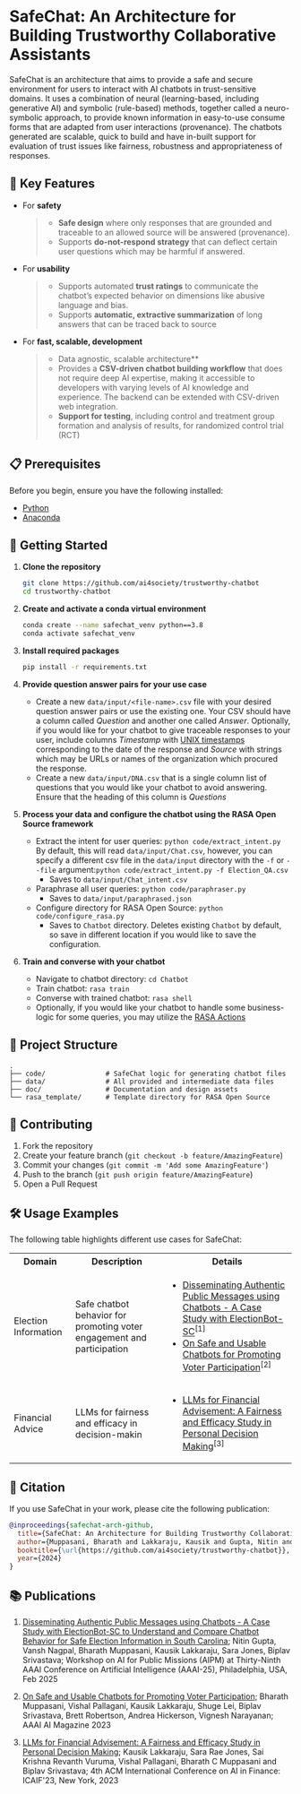 # SafeChat: An Architecture for Building Trustworthy Collaborative Assistants

SafeChat is an architecture that aims to provide a safe and secure environment for users to interact with AI chatbots in trust-sensitive domains. It uses a combination of neural (learning-based, including generative AI) and symbolic (rule-based) methods, together called a neuro-symbolic approach, to provide known information in easy-to-use consume forms that are adapted from user interactions (provenance). The chatbots generated are scalable, quick to build and have in-built support for evaluation of trust issues like fairness, robustness and appropriateness of responses.

## 🎯 Key Features
- For **safety**
   >- **Safe design** where only responses that are grounded and traceable to an allowed source  will be answered (provenance). 
   >- Supports **do-not-respond strategy** that can deflect certain user questions which may be harmful if answered.
- For **usability**
   >- Supports automated **trust ratings** to  communicate the chatbot’s expected behavior on dimensions like abusive language and bias.
   >- Supports **automatic, extractive summarization** of long answers that can be traced back to source
- For **fast, scalable, development**
   >- Data agnostic, scalable architecture**
   >- Provides a **CSV-driven chatbot building workflow** that does not require deep AI expertise, making it accessible to developers with varying levels of AI knowledge and experience. The backend can be extended with CSV-driven web integration.
   >- **Support for testing**, including control and treatment group formation and analysis of results, for randomized control trial (RCT)

## 📋 Prerequisites
Before you begin, ensure you have the following installed:
- [Python](https://www.python.org/)
- [Anaconda](https://www.anaconda.com/download)


## 🚀 Getting Started
1. **Clone the repository**
   ```bash
   git clone https://github.com/ai4society/trustworthy-chatbot
   cd trustworthy-chatbot
   ```
2. **Create and activate a conda virtual environment**
   ```bash
   conda create --name safechat_venv python==3.8
   conda activate safechat_venv
   ```
3. **Install required packages**
   ```bash
   pip install -r requirements.txt
   ```
4. **Provide question answer pairs for your use case**

    * Create a new `data/input/<file-name>.csv` file with your desired question answer pairs or use the existing one. Your CSV should have a column called *Question* and another one called *Answer*. Optionally, if you would like for your chatbot to give traceable responses to your user, include columns *Timestamp* with [UNIX timestamps](https://www.unixtimestamp.com/) corresponding to the date of the response and *Source* with strings which may be URLs or names of the organization which procured the response.
    * Create a new `data/input/DNA.csv` that is a single column list of questions that you would like your chatbot to avoid answering. Ensure that the heading of this column is *Questions*
5. **Process your data and configure the chatbot using the RASA Open Source framework**

    * Extract the intent for user queries: `python code/extract_intent.py` By default, this will read `data/input/Chat.csv`, however, you can specify a different csv file in the `data/input` directory with the `-f` or `--file` argument:`python code/extract_intent.py -f Election_QA.csv` 
      * Saves to `data/input/Chat_intent.csv` 
    * Paraphrase all user queries: `python code/paraphraser.py`
      * Saves to `data/input/paraphrased.json`
    * Configure directory for RASA Open Source: `python code/configure_rasa.py`
      * Saves to `Chatbot` directory. Deletes existing `Chatbot` by default, so save in different location if you would like to save the configuration.
6. **Train and converse with your chatbot**

    * Navigate to chatbot directory: `cd Chatbot` 
    * Train chatbot: `rasa train`
    * Converse with trained chatbot: `rasa shell`
    * Optionally, if you would like your chatbot to handle some business-logic for some queries, you may utilize the [RASA Actions](https://rasa.com/docs/rasa/actions/)


## 📁 Project Structure
```
.
├── code/               # SafeChat logic for generating chatbot files
├── data/               # All provided and intermediate data files
├── doc/                # Documentation and design assets
└── rasa_template/      # Template directory for RASA Open Source
```

## 🤝 Contributing

1. Fork the repository
2. Create your feature branch (`git checkout -b feature/AmazingFeature`)
3. Commit your changes (`git commit -m 'Add some AmazingFeature'`)
4. Push to the branch (`git push origin feature/AmazingFeature`)
5. Open a Pull Request

## 🛠️ Usage Examples

The following table highlights different use cases for SafeChat:

<table>
  <tr>
    <th>Domain</th>
    <th>Description</th>
    <th>Details</th>
  </tr>
  <tr>
    <td>Election Information</td>
    <td>Safe chatbot behavior for promoting voter engagement and participation</td>
    <td>
      <ul>
        <li><a href="https://ai4society.github.io/publications/papers_local/AAAI_25_SafeChat_Workshop.pdf">Disseminating Authentic Public Messages using Chatbots - A Case Study with ElectionBot-SC</a><sup>[1]</sup></li>
        <li><a href="https://onlinelibrary.wiley.com/doi/full/10.1002/aaai.12109">On Safe and Usable Chatbots for Promoting Voter Participation</a><sup>[2]</sup></li>
      </ul>
    </td>
  </tr>
  <tr>
    <td>Financial Advice</td>
    <td>LLMs for fairness and efficacy in decision-makin</td>
    <td>
       <ul>
         <li><a href="https://dl.acm.org/doi/fullHtml/10.1145/3604237.3626867">LLMs for Financial Advisement: A Fairness and Efficacy Study in Personal Decision Making</a><sup>[3]</sup></li>
       </ul>
    </td>
  </tr>
</table>

## 📝 Citation

If you use SafeChat in your work, please cite the following publication:

```bibtex
@inproceedings{safechat-arch-github,
  title={SafeChat: An Architecture for Building Trustworthy Collaborative Assistants},
  author={Muppasani, Bharath and Lakkaraju, Kausik and Gupta, Nitin and Nagpal, Vansh and Jones, Sara Rae and Srivastava, Biplav},
  booktitle={\url{https://github.com/ai4society/trustworthy-chatbot}},
  year={2024}
}
```

## 📚 Publications

1. [Disseminating Authentic Public Messages using Chatbots - A Case Study with ElectionBot-SC to Understand and Compare Chatbot Behavior for Safe Election Information in South Carolina](https://ai4society.github.io/publications/papers_local/AAAI_25_SafeChat_Workshop.pdf); Nitin Gupta, Vansh Nagpal, Bharath Muppasani, Kausik Lakkaraju, Sara Jones, Biplav Srivastava; Workshop on AI for Public Missions (AIPM) at Thirty-Ninth AAAI Conference on Artificial Intelligence (AAAI-25), Philadelphia, USA, Feb 2025

2. [On Safe and Usable Chatbots for Promoting Voter Participation](https://onlinelibrary.wiley.com/doi/full/10.1002/aaai.12109); Bharath Muppasani, Vishal Pallagani, Kausik Lakkaraju, Shuge Lei, Biplav Srivastava, Brett Robertson, Andrea Hickerson, Vignesh Narayanan; AAAI AI Magazine 2023

3. [LLMs for Financial Advisement: A Fairness and Efficacy Study in Personal Decision Making](https://dl.acm.org/doi/fullHtml/10.1145/3604237.3626867); Kausik Lakkaraju, Sara Rae Jones, Sai Krishna Revanth Vuruma, Vishal Pallagani, Bharath C Muppasani and Biplav Srivastava; 4th ACM International Conference on AI in Finance: ICAIF'23, New York, 2023
